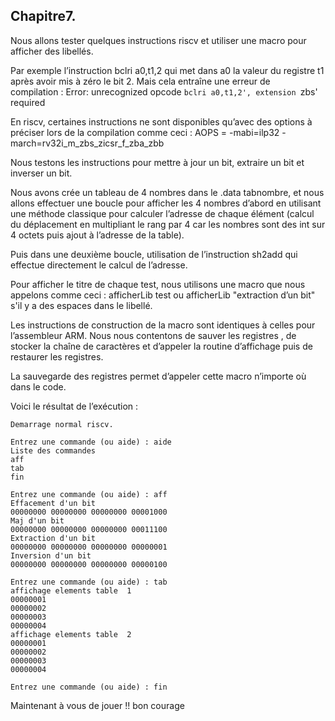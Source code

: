 ## Chapitre7.

Nous allons tester quelques instructions riscv et utiliser une macro pour afficher des libellés.

Par exemple l’instruction bclri a0,t1,2  qui met dans a0 la valeur du registre t1 après avoir mis à zéro le bit 2.
Mais cela entraîne une erreur de compilation : Error: unrecognized opcode `bclri a0,t1,2', extension `zbs' required

En riscv, certaines instructions ne sont disponibles qu’avec des options à préciser lors de la compilation comme ceci :
AOPS =   -mabi=ilp32 -march=rv32i_m_zbs_zicsr_f_zba_zbb

Nous testons les instructions pour mettre à jour un bit, extraire un bit et inverser un bit.

Nous avons crée un tableau de 4 nombres dans le .data tabnombre, et nous allons effectuer une boucle pour afficher les 4 nombres d’abord en utilisant une méthode classique pour calculer l’adresse de chaque élément (calcul du déplacement en multipliant le rang par 4 car les nombres sont des int sur 4 octets puis ajout à l’adresse de la table). 

Puis dans une deuxième boucle, utilisation de l’instruction sh2add qui effectue directement le calcul de l’adresse.

Pour afficher le titre de chaque test, nous utilisons une macro que nous appelons comme ceci :
afficherLib test   ou afficherLib "extraction d’un bit" s'il y a des espaces dans le libellé.

Les instructions de construction de la macro sont identiques à celles pour l’assembleur ARM.
Nous nous contentons de sauver les registres , de stocker la chaîne de caractères et d’appeler la routine d’affichage puis de restaurer les registres. 

La sauvegarde des registres permet d’appeler cette macro n’importe où dans le code.

Voici le résultat de l’exécution :
```
Demarrage normal riscv.

Entrez une commande (ou aide) : aide
Liste des commandes
aff
tab
fin

Entrez une commande (ou aide) : aff
Effacement d'un bit
00000000 00000000 00000000 00001000
Maj d'un bit
00000000 00000000 00000000 00011100
Extraction d'un bit
00000000 00000000 00000000 00000001
Inversion d'un bit
00000000 00000000 00000000 00000100

Entrez une commande (ou aide) : tab
affichage elements table  1
00000001
00000002
00000003
00000004
affichage elements table  2
00000001
00000002
00000003
00000004

Entrez une commande (ou aide) : fin
```

Maintenant à vous de jouer !! bon courage
